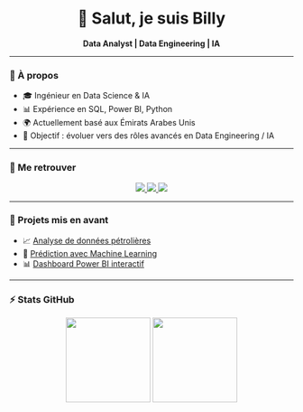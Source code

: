 <h1 align="center">👋 Salut, je suis Billy</h1>
<p align="center">
  <b>Data Analyst | Data Engineering | IA</b>
</p>

---

### 🚀 À propos
- 🎓 Ingénieur en Data Science & IA
- 📊 Expérience en SQL, Power BI, Python
- 🌍 Actuellement basé aux Émirats Arabes Unis
- 🎯 Objectif : évoluer vers des rôles avancés en Data Engineering / IA

---

### 🔗 Me retrouver
<p align="center">
  <a href="https://www.linkedin.com/in/tonlinkedin" target="_blank">
    <img src="https://img.shields.io/badge/-LinkedIn-blue?logo=linkedin&logoColor=white" />
  </a>
  <a href="mailto:tonmail@gmail.com">
    <img src="https://img.shields.io/badge/-Email-red?logo=gmail&logoColor=white" />
  </a>
  <a href="https://github.com/tonprofil">
    <img src="https://img.shields.io/badge/-GitHub-black?logo=github&logoColor=white" />
  </a>
</p>

---

### 📂 Projets mis en avant
- 📈 [Analyse de données pétrolières](https://github.com/tonprofil/projet1)  
- 🤖 [Prédiction avec Machine Learning](https://github.com/tonprofil/projet2)  
- 📊 [Dashboard Power BI interactif](https://github.com/tonprofil/projet3)

---

### ⚡ Stats GitHub
<p align="center">
  <img src="https://github-readme-stats.vercel.app/api?username=tonprofil&show_icons=true&theme=dark" height="150"/>
  <img src="https://github-readme-stats.vercel.app/api/top-langs/?username=tonprofil&layout=compact&theme=dark" height="150"/>
</p>
